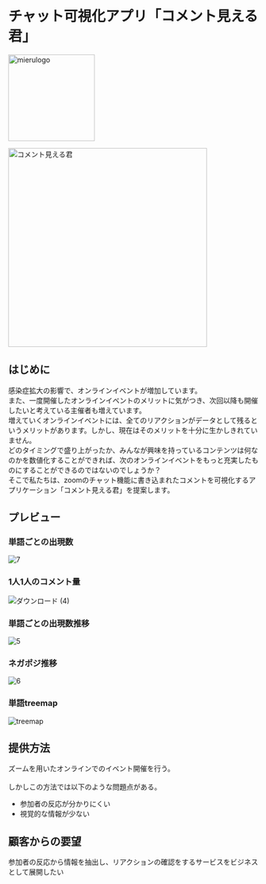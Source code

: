 # チャット可視化アプリ「コメント見える君」 

<img width="174" alt="mierulogo" src="https://user-images.githubusercontent.com/20110372/93692471-b0b5e700-fb2e-11ea-97be-13b8a033b98e.jpg"><BR>

<img width="400px" alt="コメント見える君" src="https://user-images.githubusercontent.com/20110372/93692489-f5418280-fb2e-11ea-831a-71d2c5b36df5.png"><BR>

## はじめに
感染症拡大の影響で、オンラインイベントが増加しています。<BR>
また、一度開催したオンラインイベントのメリットに気がつき、次回以降も開催したいと考えている主催者も増えています。<BR>
増えていくオンラインイベントには、全てのリアクションがデータとして残るというメリットがあります。しかし、現在はそのメリットを十分に生かしきれていません。<BR>
どのタイミングで盛り上がったか、みんなが興味を持っているコンテンツは何なのかを数値化することができれば、次のオンラインイベントをもっと充実したものにすることができるのではないのでしょうか？<BR>
そこで私たちは、zoomのチャット機能に書き込まれたコメントを可視化するアプリケーション「コメント見える君」を提案します。<BR>

## プレビュー
### 単語ごとの出現数
![7](https://user-images.githubusercontent.com/40239635/92339786-b6eda180-f0f2-11ea-8f42-f49cbdcf6740.png)

### 1人1人のコメント量
![ダウンロード (4)](https://user-images.githubusercontent.com/40239635/92340494-8eb37200-f0f5-11ea-900a-2cc016982ba8.png)

### 単語ごとの出現数推移
![5](https://user-images.githubusercontent.com/40239635/92339785-b6550b00-f0f2-11ea-8127-eb7e937dc71e.png)

### ネガポジ推移
![6](https://user-images.githubusercontent.com/40239635/92339784-b5bc7480-f0f2-11ea-9874-edb81122373c.png)

### 単語treemap
![treemap](https://user-images.githubusercontent.com/40239635/92340436-4bf19a00-f0f5-11ea-8959-77eb104be806.png)


## 提供方法

ズームを用いたオンラインでのイベント開催を行う。<BR>  
しかしこの方法では以下のような問題点がある。<BR>  
* 参加者の反応が分かりにくい
* 視覚的な情報が少ない

## 顧客からの要望
参加者の反応から情報を抽出し、リアクションの確認をするサービスをビジネスとして展開したい<BR>  

